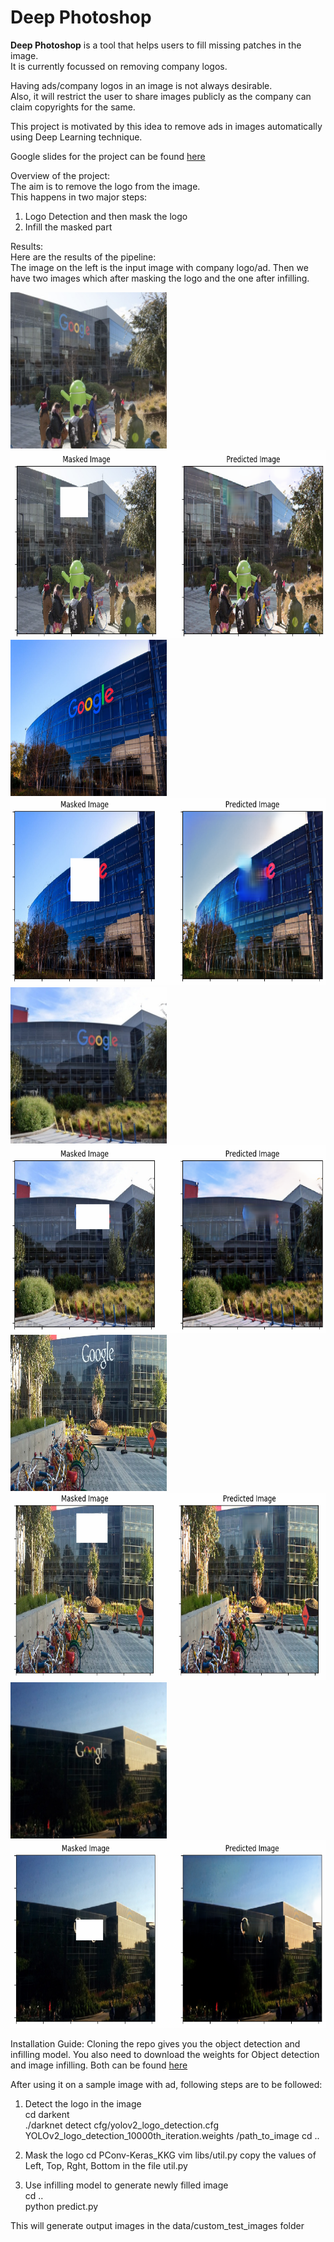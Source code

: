 # Deep Photoshop 
<b>Deep Photoshop</b> is a tool that helps users to fill missing patches in the image.    
It is currently focussed on removing company logos.

Having ads/company logos in an image is not always desirable.   
Also, it will restrict the user to share images publicly as the company can claim copyrights for the same.   

This project is motivated by this idea to remove ads in images automatically using Deep Learning technique.   

Google slides for the project can be found [here](https://docs.google.com/presentation/d/1sWU5M_oBRgBjet9fjsCapiLf3tbw1_htFnHM6wIR26U/edit?usp=sharing)

Overview of the project:   
The aim is to remove the logo from the image.   
This happens in two major steps:     
   1. Logo Detection and then mask the logo
   2. Infill the masked part    

    
Results:    
Here are the results of the pipeline:    
The image on the left is the input image with company logo/ad. Then we have two images which after masking the logo and the one after infilling.    

<img src='images/1.jpg' width='250' height='250'/> <img src='images/1_op.png' width='600' height='300'/> 
<img src='images/2.jpg' width='250' height='250'/> <img src='images/2_op.png' width='600' height='300'/>
<img src='images/3.jpg' width='250' height='250'/> <img src='images/3_op.png' width='600' height='300'/>
<img src='images/4.jpg' width='250' height='250'/> <img src='images/4_op.png' width='600' height='300'/>
<img src='images/5.jpg' width='250' height='250'/> <img src='images/5_op.png' width='600' height='300'/>

Installation Guide:
Cloning the repo gives you the object detection and infilling model.
You also need to download the weights for Object detection and image infilling.
Both can be found [here](https://drive.google.com/drive/folders/1r7PEIqbsgZBY42kW_yIpm8Jk1hbQ8POr?usp=sharing)

After using it on a sample image with ad, following steps are to be followed:
1. Detect the logo in the image       
   cd darkent    
   ./darknet detect cfg/yolov2_logo_detection.cfg YOLOv2_logo_detection_10000th_iteration.weights /path_to_image
   cd ..       
   
2. Mask the logo
   cd PConv-Keras_KKG
   vim libs/util.py
   copy the values of Left, Top, Rght, Bottom in the file util.py     
3. Use infilling model to generate newly filled image   
   cd ..   
   python predict.py   
     
This will generate output images in the data/custom_test_images folder   
